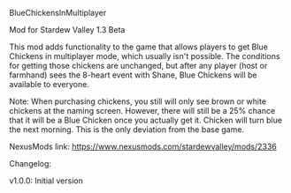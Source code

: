 BlueChickensInMultiplayer

Mod for Stardew Valley 1.3 Beta

This mod adds functionality to the game that allows players to get Blue Chickens in multiplayer mode, which usually isn't possible.  The conditions for getting those chickens are unchanged, but after any player (host or farmhand) sees the 8-heart event with Shane, Blue Chickens will be available to everyone.

Note: When purchasing chickens, you still will only see brown or white chickens at the naming screen.  However, there will still be a 25% chance that it will be a Blue Chicken once you actually get it.  Chicken will turn blue the next morning.  This is the only deviation from the base game.

NexusMods link: https://www.nexusmods.com/stardewvalley/mods/2336

Changelog:

v1.0.0:  Initial version